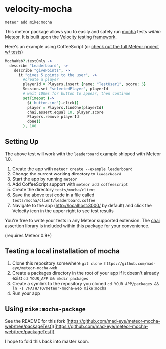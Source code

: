 # velocity-mocha

`meteor add mike:mocha`

This meteor package allows you to easily and safely run [mocha](http://mochajs.org/) tests *within* [Meteor](https://www.meteor.com). It is built upon the [Velocity testing framework](https://github.com/meteor-velocity/velocity).

Here's an example using CoffeeScript (or [check out the full Meteor project w/ tests](https://github.com/mad-eye/leaderboard-mocha))

```coffeescript
MochaWeb?.testOnly ->
  describe "Leaderboard", ->
    describe "givePoints", ->
      it "gives 5 points to the user", ->
        #create a player
        playerId = Players.insert {name: "TestUser1", score: 5}
        Session.set "selectedPlayer", playerId
        # wait 100ms for button to appear, then continue
        setTimeout (->
          $('button.inc').click()
          player = Players.findOne(playerId)
          chai.assert.equal 10, player.score
          Players.remove playerId
          done()
        ), 100
```

## Setting Up

The above test will work with the `leaderboard` example shipped with Meteor 1.0.

1. Create the app with `meteor create --example leaderboard`
2. Change the current working directory to `leaderboard`
3. Start the app by running `meteor`
4. Add CoffeeScript support with `meteor add coffeescript`
5. Create the directory `tests/mocha/client`
6. Save the above test code in a file called `tests/mocha/client/leaderboard.coffee`
7. Navigate to the app (<http://localhost:3000/> by default) and click the Velocity icon in the upper right to see test results

You're free to write your tests in any Meteor supported extension. The [chai](http://chaijs.com/) assertion library is included within this package for your convenience.

(requires Meteor 0.9+)

## Testing a local installation of mocha

1. Clone this repository somewhere `git clone https://github.com/mad-eye/meteor-mocha-web`
2. Create a packages directory in the root of your app if it doesn't already exist `cd YOUR_APP && mkdir packages`
3. Create a symlink to the repository you cloned `cd YOUR_APP/packages && ln -s /PATH/TO/meteor-mocha-web mike:mocha`
4. Run your app

## Using `mike:mocha-package`
See the README for this fork [https://github.com/mad-eye/meteor-mocha-web/tree/packageTest]([https://github.com/mad-eye/meteor-mocha-web/tree/packageTest])

I hope to fold this back into master soon.
